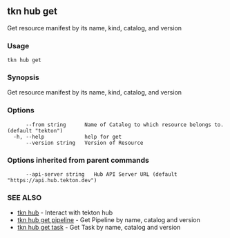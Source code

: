 ## tkn hub get

Get resource manifest by its name, kind, catalog, and version

### Usage

```
tkn hub get
```

### Synopsis

Get resource manifest by its name, kind, catalog, and version

### Options

```
      --from string      Name of Catalog to which resource belongs to. (default "tekton")
  -h, --help             help for get
      --version string   Version of Resource
```

### Options inherited from parent commands

```
      --api-server string   Hub API Server URL (default "https://api.hub.tekton.dev")
```

### SEE ALSO

* [tkn hub](tkn_hub.md)	 - Interact with tekton hub
* [tkn hub get pipeline](tkn_hub_get_pipeline.md)	 - Get Pipeline by name, catalog and version
* [tkn hub get task](tkn_hub_get_task.md)	 - Get Task by name, catalog and version


